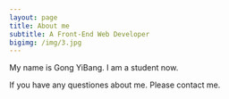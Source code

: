```yaml
---
layout: page
title: About me
subtitle: A Front-End Web Developer
bigimg: /img/3.jpg
---
```


My name is Gong YiBang. I am a student now.

If you have any questiones about me. Please contact me.